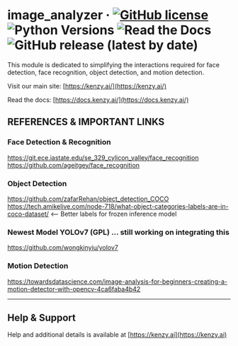 # image_analyzer &middot; [![GitHub license](https://img.shields.io/github/license/lnxusr1/image_analyzer)](https://github.com/lnxusr1/image_analyzer/blob/master/LICENSE) ![Python Versions](https://img.shields.io/pypi/pyversions/yt2mp3.svg) ![Read the Docs](https://img.shields.io/readthedocs/image_analyzer) ![GitHub release (latest by date)](https://img.shields.io/github/v/release/lnxusr1/image_analyzer)

This module is dedicated to simplifying the interactions required for face detection, face recognition, object detection, and motion detection.

Visit our main site: [https://kenzy.ai/](https://kenzy.ai/)

Read the docs: [https://docs.kenzy.ai/](https://docs.kenzy.ai/)

## REFERENCES & IMPORTANT LINKS

### Face Detection & Recognition
https://git.ece.iastate.edu/se_329_cylicon_valley/face_recognition
https://github.com/ageitgey/face_recognition

### Object Detection
https://github.com/zafarRehan/object_detection_COCO
https://tech.amikelive.com/node-718/what-object-categories-labels-are-in-coco-dataset/ <-- Better labels for frozen inference model

### Newest Model YOLOv7 (GPL) ... still working on integrating this
https://github.com/wongkinyiu/yolov7

### Motion Detection
https://towardsdatascience.com/image-analysis-for-beginners-creating-a-motion-detector-with-opencv-4ca6faba4b42


-----

## Help &amp; Support
Help and additional details is available at [https://kenzy.ai](https://kenzy.ai)
